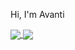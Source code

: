 Hi, I'm Avanti

<a href="https://github.com/anuraghazra/github-readme-stats">
  <img align="center" src="https://github-readme-stats.vercel.app/api?username=avanti-bhandarkar&show_icons=true&count_private=true&title_color=73d2b8&text_color=000000&icon_color=e29578&bg_color=00000&custom_title=2021 in code "/>
</a>
<a href="https://github.com/anuraghazra/github-readme-stats">
  <img align="center" src="https://github-readme-stats.anuraghazra1.vercel.app/api/top-langs/?username=avanti-bhandarkar&layout=compact&title_color=73d2b8&text_color=000000&icon_color=e29578&bg_color=00000&custom_title=Languages I code in "/>
</a>

<!--<a href="https://github.com/anuraghazra/github-readme-stats">
  <img align="center" src="https://github-readme-stats.vercel.app/api?username=avanti-bhandarkar&show_icons=true&count_private=true&title_color=0e5679&text_color=cdc6c6&icon_color=943661&bg_color=0d0c0c&custom_title=Avanti's stats "/>
</a>-->
